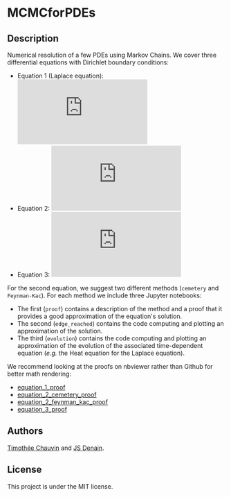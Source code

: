 # MCMCforPDEs

## Description

Numerical resolution of a few PDEs using Markov Chains.
We cover three differential equations with Dirichlet boundary conditions:
* Equation 1 (Laplace equation): ![equation](https://latex.codecogs.com/gif.latex?%5CDelta%20f%28x%2Cy%29%20%3D%200)
* Equation 2: ![equation](https://latex.codecogs.com/gif.latex?%5CDelta%20f%28x%2Cy%29%20-%20%5Cgamma%20f%28x%2Cy%29%20%3D%200)
* Equation 3: ![equation](https://latex.codecogs.com/gif.latex?%5CDelta%20f%28x%2Cy%29%20-%202f%28x%2Cy%29%20&plus;%20f%28x%2Cy%29%5E2%3D%200)

For the second equation, we suggest two different methods (`cemetery` and `Feynman-Kac`). For each method we include three Jupyter notebooks:
* The first (`proof`) contains a description of the method and a proof that it provides a good approximation of the equation's solution.
* The second (`edge_reached`) contains the code computing and plotting an approximation of the solution.
* The third (`evolution`) contains the code computing and plotting an approximation of the evolution of the associated time-dependent equation (*e.g.* the Heat equation for the Laplace equation).

We recommend looking at the proofs on nbviewer rather than Github for better math rendering:

* [equation_1_proof](https://nbviewer.jupyter.org/github/denainjs/MarkovChainsForPDEs/blob/master/equation_1_proof.ipynb)
* [equation_2_cemetery_proof](https://nbviewer.jupyter.org/github/denainjs/MarkovChainsForPDEs/blob/master/equation_2_cemetery_proof.ipynb)
* [equation_2_feynman_kac_proof](https://nbviewer.jupyter.org/github/denainjs/MarkovChainsForPDEs/blob/master/equation_2_feynman_kac_proof.ipynb)
* [equation_3_proof](https://nbviewer.jupyter.org/github/denainjs/MarkovChainsForPDEs/blob/master/equation_3_proof.ipynb)

## Authors

[Timothée Chauvin](https://github.com/TimotheeChauvin) and [JS Denain](https://github.com/denainjs).

## License

This project is under the MIT license.